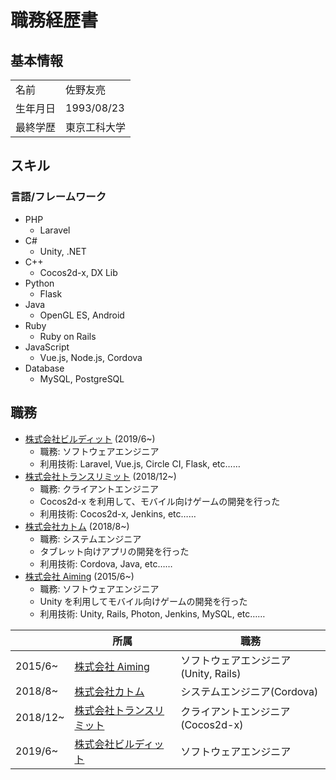 # 職務経歴書

## 基本情報

|          |              |
| -------- | ------------ |
| 名前     | 佐野友亮     |
| 生年月日 | 1993/08/23   |
| 最終学歴 | 東京工科大学 |

## スキル

### 言語/フレームワーク

- PHP
  - Laravel
- C#
  - Unity, .NET
- C++
  - Cocos2d-x, DX Lib
- Python
  - Flask
- Java
  - OpenGL ES, Android
- Ruby
  - Ruby on Rails
- JavaScript
  - Vue.js, Node.js, Cordova
- Database
  - MySQL, PostgreSQL

## 職務

- [株式会社ビルディット](https://bldt.jp/) (2019/6~)
  - 職務: ソフトウェアエンジニア
  - 利用技術: Laravel, Vue.js, Circle CI, Flask, etc……
- [株式会社トランスリミット](http://translimit.co.jp/) (2018/12~)
  - 職務: クライアントエンジニア
  - Cocos2d-x を利用して、モバイル向けゲームの開発を行った
  - 利用技術: Cocos2d-x, Jenkins, etc……
- [株式会社カトム](https://www.kdg.co.jp/katom/) (2018/8~)
  - 職務: システムエンジニア
  - タブレット向けアプリの開発を行った
  - 利用技術: Cordova, Java, etc……
- [株式会社 Aiming](https://aiming-inc.com/ja/) (2015/6~)
  - 職務: ソフトウェアエンジニア
  - Unity を利用してモバイル向けゲームの開発を行った
  - 利用技術: Unity, Rails, Photon, Jenkins, MySQL, etc……

|          | 所属                                                 | 職務                                 |
| -------- | ---------------------------------------------------- | ------------------------------------ |
| 2015/6~  | [株式会社 Aiming](https://aiming-inc.com/ja/)        | ソフトウェアエンジニア(Unity, Rails) |
| 2018/8~  | [株式会社カトム](https://www.kdg.co.jp/katom/)       | システムエンジニア(Cordova)          |
| 2018/12~ | [株式会社トランスリミット](http://translimit.co.jp/) | クライアントエンジニア(Cocos2d-x)    |
| 2019/6~  | [株式会社ビルディット](https://bldt.jp/)             | ソフトウェアエンジニア               |

